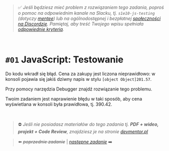 > :white_check_mark: *Jeśli będziesz mieć problem z rozwiązaniem tego zadania, poproś o pomoc na odpowiednim kanale na Slacku, tj. `s1e10-js-testing` (dotyczy [mentee](https://devmentor.pl/mentoring-javascript/)) lub na ogólnodostępnej i bezpłatnej [społeczności na Discordzie](https://devmentor.pl/discord). Pamiętaj, aby treść Twojego wpisu spełniała [odpowiednie kryteria](https://devmentor.pl/jak-prosic-o-pomoc/).*

&nbsp;

# `#01` JavaScript: Testowanie

Do kodu wkradł się błąd. Cena za zakupy jest liczona nieprawidłowo: w konsoli pojawia się jakiś dziwny napis w stylu `[object Object]201.57`.

Przy pomocy narzędzia Debugger znajdź rozwiązanie tego problemu.

Twoim zadaniem jest naprawienie błędu w taki sposób, aby cena wyświetlana w konsoli była prawidłowa, tj. 390.42.

&nbsp;
> :no_entry: *Jeśli nie posiadasz materiałów do tego zadania tj. **PDF + wideo, projekt + Code Review**, znajdziesz je na stronie [devmentor.pl](https://devmentor.pl/workshop-js-testing/)*

> :arrow_left: ~~*poprzednie zadanie*~~ | [*następne zadanie*](./../02) :arrow_right:
